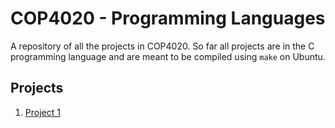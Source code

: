 # COP4020 - Programming Languages

A repository of all the projects in COP4020. So far all projects are in the C programming language and are meant to be compiled using `make` on Ubuntu.

## Projects

1. [Project 1](https://github.com/David-Huson/COP4020-ProgrammingLanguages/)
